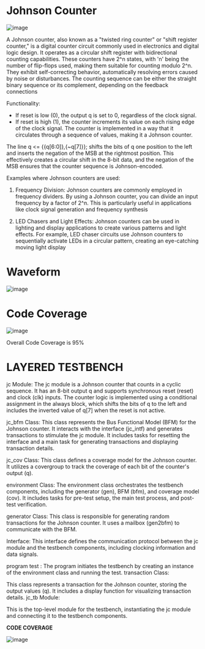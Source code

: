 # Johnson Counter

![image](https://github.com/Anuzzzzzzz/ffvdd_JohnsonCounter/assets/148976244/22f149d4-655d-41c6-909e-e48f43f348a0)


A Johnson counter, also known as a "twisted ring counter" or "shift register counter," is a digital counter circuit commonly used in electronics and digital logic design. It operates as a circular shift register with bidirectional counting capabilities. These counters have 2^n states, with 'n' being the number of flip-flops used, making them suitable for counting modulo 2^n. They exhibit self-correcting behavior, automatically resolving errors caused by noise or disturbances. The counting sequence can be either the straight binary sequence or its complement, depending on the feedback connections

Functionality:
- If reset is low (0), the output q is set to 0, regardless of the clock signal.
- If reset is high (1), the counter increments its value on each rising edge of the clock signal. The counter is implemented in a way that it circulates through a sequence of values, making it a Johnson counter.

The line q <= {{q[6:0]},{~q[7]}}; shifts the bits of q one position to the left and inserts the negation of the MSB at the rightmost position. This effectively creates a circular shift in the 8-bit data, and the negation of the MSB ensures that the counter sequence is Johnson-encoded.

Examples where Johnson counters are used:
1. Frequency Division: Johnson counters are commonly employed in frequency dividers. By using a Johnson counter, you can divide an input frequency by a factor of 2^n. This is particularly useful in applications like clock signal generation and frequency synthesis

2. LED Chasers and Light Effects: Johnson counters can be used in lighting and display applications to create various patterns and light effects. For example, LED chaser circuits use Johnson counters to sequentially activate LEDs in a circular pattern, creating an eye-catching moving light display



# Waveform

![image](https://github.com/Anuzzzzzzz/ffvdd_JohnsonCounter/assets/148976244/55b308e7-17a9-4e03-b1e4-f3cd09d87a09)



# Code Coverage 

![image](https://github.com/Anuzzzzzzz/ffvdd_JohnsonCounter/assets/148976244/227efa0a-f16c-402e-ac14-52dc9969a927)

Overall Code Coverage is 95%



# LAYERED TESTBENCH 
jc Module:
The jc module is a Johnson counter that counts in a cyclic sequence. It has an 8-bit output q and supports synchronous reset (reset) and clock (clk) inputs.
The counter logic is implemented using a conditional assignment in the always block, which shifts the bits of q to the left and includes the inverted value of q[7] when the reset is not active.

jc_bfm Class:
This class represents the Bus Functional Model (BFM) for the Johnson counter. It interacts with the interface (jc_intf) and generates transactions to stimulate the jc module.
It includes tasks for resetting the interface and a main task for generating transactions and displaying transaction details.

jc_cov Class:
This class defines a coverage model for the Johnson counter. It utilizes a covergroup to track the coverage of each bit of the counter's output (q).

environment Class:
The environment class orchestrates the testbench components, including the generator (gen), BFM (bfm), and coverage model (cov).
It includes tasks for pre-test setup, the main test process, and post-test verification.

generator Class:
This class is responsible for generating random transactions for the Johnson counter. It uses a mailbox (gen2bfm) to communicate with the BFM.

Interface:
This interface defines the communication protocol between the jc module and the testbench components, including clocking information and data signals.

program test :
The program initiates the testbench by creating an instance of the environment class and running the test.
transaction Class:

This class represents a transaction for the Johnson counter, storing the output values (q). It includes a display function for visualizing transaction details.
jc_tb Module:

This is the top-level module for the testbench, instantiating the jc module and connecting it to the testbench components.


**CODE COVERAGE**

![image](https://github.com/Anuzzzzzzz/ffvdd_JohnsonCounter/assets/148976244/5c29a038-2548-4952-ba7f-506f1975e2c6)

